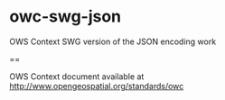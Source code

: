 owc-swg-json
============

OWS Context SWG version of the JSON encoding work

==

OWS Context document available at http://www.opengeospatial.org/standards/owc
